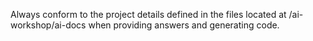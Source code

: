 Always conform to the project details defined in the files located at /ai-workshop/ai-docs when providing answers and generating code.
